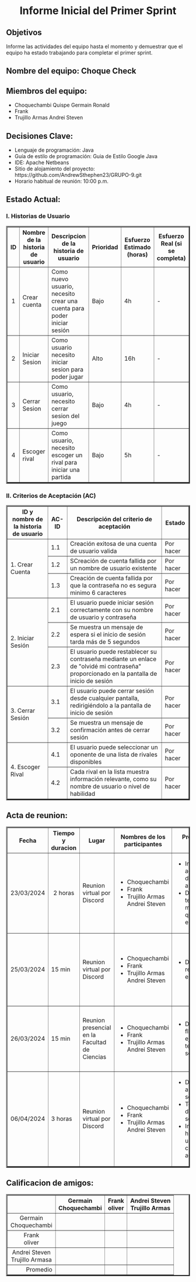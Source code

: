 <h1 style="text-align: center;">Informe Inicial del Primer Sprint</h1>

<h2>Objetivos</h2>
<p>Informe las actividades del equipo hasta el momento y demuestrar que el equipo ha estado trabajando para completar el primer sprint.</p>
    
<h2>Nombre del equipo: Choque Check</h2>
<h2>Miembros del equipo:</h2>
    <ul>
        <li>Choquechambi Quispe Germain Ronald</li>
        <li>Frank</li>
        <li>Trujillo Armas Andrei Steven</li>
    </ul>
<h2>Decisiones Clave:</h2>
    <ul>
        <li>Lenguaje de programación: Java</li>
        <li>Guía de estilo de programación: Guia de Estilo Google Java</li>
        <li>IDE: Apache Netbeans</li>
        <li>Sitio de alojamiento del proyecto: https://github.com/AndrewSthephen23/GRUPO-9.git</li>
        <li>Horario habitual de reunión: 10:00 p.m.</li>
    </ul>
<h2>Estado Actual: </h2>
<h3>I. Historias de Usuario </h3>
    <table border="3" cellpadding="10">
        <tr>
            <th>ID</th>
            <th>Nombre de la historia de usuario</th>
            <th>Descripcion de la historia de usuario</th>
            <th>Prioridad</th>
            <th>Esfuerzo Estimado (horas)</th>
            <th>Esfuerzo Real (si se completa)</th>
            <th>Estado(complentado, pendiente, en curso)</th>
        </tr>
        <tr>
            <td style="text-align: center;">1</td>
            <td>Crear cuenta</td>
            <td>Como nuevo usuario, necesito crear una cuenta para poder iniciar sesión</td>
            <td>Bajo</td>
            <td>4h</td>
            <td> - </td>
            <td>En progreso</td>
        </tr>
        <tr>
            <td style="text-align: center;">2</td>
            <td>Iniciar Sesion</td>
            <td>Como usuario necesito iniciar sesion para poder jugar</td>
            <td>Alto</td>
            <td>16h</td>
            <td> - </td>
            <td>En progreso</td>
        </tr>
        <tr>
            <td style="text-align: center;">3</td>
            <td>Cerrar Sesion</td>
            <td>Como usuario, necesito cerrar sesion del juego</td>
            <td>Bajo</td>
            <td>4h</td>
            <td> - </td>
            <td>En progreso</td>
        </tr>
        <tr>
            <td style="text-align: center;">4</td>
            <td>Escoger rival</td>
            <td>Como usuario, necesito escoger un rival para iniciar una partida</td>
            <td>Bajo</td>
            <td>5h</td>
            <td> - </td>
            <td>En progreso</td>
        </tr>
    </table>
<p>

</p>
<h3>II. Criterios de Aceptación (AC)</h3>
    <table border="3" cellpadding="10">
        <tr>
            <th>ID y nombre de la historia de usuario</th>
            <th>AC-ID</th>
            <th>Descripción del criterio de aceptación</th>
            <th>Estado</th>
        </tr>
        <tr>
            <td rowspan="3">1. Crear Cuenta</td>
            <td>1.1</td>
            <td>Creación exitosa de una cuenta de usuario valida</td>
            <td>Por hacer</td>
        </tr>
        <tr>
            <td>1.2</td>
            <td>SCreación de cuenta fallida por un nombre de usuario existente</td>
            <td>Por hacer</td>
        </tr>
        <tr>
            <td>1.3</td>
            <td>Creación de cuenta fallida por que la contraseña no es segura minimo 6 caracteres</td>
            <td>Por hacer</td>
        </tr>
        <tr>
            <td rowspan="3">2. Iniciar Sesión</td>
            <td>2.1</td>
            <td>El usuario puede iniciar sesión correctamente con su nombre de usuario y contraseña</td>
            <td>Por hacer</td>
        </tr>
        <tr>
            <td>2.2</td>
            <td>Se muestra un mensaje de espera si el inicio de sesión tarda más de 5 segundos</td>
            <td>Por hacer</td>
        </tr>
        <tr>
            <td>2.3</td>
            <td>El usuario puede restablecer su contraseña mediante un enlace de "olvidé mi contraseña" proporcionado en la pantalla de inicio de sesión</td>
            <td>Por hacer</td>
        </tr>
        <tr>
            <td rowspan="2">3. Cerrar Sesión</td>
            <td>3.1</td>
            <td>El usuario puede cerrar sesión desde cualquier pantalla, redirigiéndolo a la pantalla de inicio de sesión</td>
            <td>Por hacer</td>
        </tr>
        <tr>
            <td>3.2</td>
            <td>Se muestra un mensaje de confirmación antes de cerrar sesión</td>
            <td>Por hacer</td>
        </tr>
        <tr>
            <td rowspan="2">4. Escoger Rival</td>
            <td>4.1</td>
            <td>El usuario puede seleccionar un oponente de una lista de rivales disponibles</td>
            <td>Por hacer</td>
        </tr>
        <tr>
            <td>4.2</td>
            <td>Cada rival en la lista muestra información relevante, como su nombre de usuario o nivel de habilidad</td>
            <td>Por hacer</td>
        </tr>
    </table>
<h2>Acta de reunion:</h2>
    <table border="3" cellpadding="10">
        <tr>
            <th> Fecha </th>
            <th> Tiempo y <br> duracion </th>
            <th> Lugar </th>
            <th>Nombres de los participantes</th>
            <th>Proposito de la reunion</th>
            <th>Elementos de accion especificos</th>
        </tr>
        <tr>
            <td style="text-align: center;">23/03/2024</td>
            <td style="text-align: center;">2 horas</td>
            <td> Reunion virtual por Discord</td>
            <td>
                <ul>
                    <li>Choquechambi</li>
                    <li>Frank</li>
                    <li>Trujillo Armas Andrei Steven</li>
                </ul>
            </td>
            <td>
                <ul>
                    <li>Investigar acerca del juego de las damas americanas</li>
                    <li>Definir las tecnologias y metodologias que utiliza para el proyecto</li>
                </ul>
            </td>
            <td>
                <ul>
                    <li>Definir roles y responsabilidades</li>
                    <li>Establer un sistema de comunicacion</li>
                </ul>
            </td>
        </tr>
        <tr>
            <td>25/03/2024</td>
            <td>15 min</td>
            <td>Reunion virtual por Discord</td>
            <td>
                <ul>
                    <li>Choquechambi</li>
                    <li>Frank</li>
                    <li>Trujillo Armas Andrei Steven</li>
                </ul>
            </td>
            <td>
                <ul>
                    <li>Determinar los requerimientos y especificaciones</li>
                </ul>
            </td>
            <td>
                <ul>
                    <li>Modificar el estado actual</li>
                    <li>Utilizar la técnica GWT para definir las especificaciones y requerimientos del software</li>
                </ul>
            </td>
        </tr>
        <tr>
            <td>26/03/2024</td>
            <td>15 min</td>
            <td>Reunion presencial en la Facultad de Ciencias</td>
            <td>
                <ul>
                    <li>Choquechambi</li>
                    <li>Frank</li>
                    <li>Trujillo Armas Andrei Steven</li>
                </ul>
            </td>
            <td>
                <ul>
                    <li>Determina el flujo de ejecución que tendrá el software</li>
                </ul>
            </td>
            <td>
                <ul>
                    <li>Designar las tareas para realizar el flujo de ejecución del software</li>
                    <li>Crear un mirror compartido</li>
                </ul>
            </td>
        </tr>
        <tr>
            <td>06/04/2024</td>
            <td>3 horas</td>
            <td>Reunion virtual por Discord</td>
            <td>
                <ul>
                    <li>Choquechambi</li>
                    <li>Frank</li>
                    <li>Trujillo Armas Andrei Steven</li>
                </ul>
            </td>
            <td>
                <ul>
                    <li>Definir la arquitectura del software</li>
                    <li>Terminar el flujo de ejecución del software</li>
                    <li>Implementar las historias de usuario con los criterios de aceptacion</li>
                </ul>
            </td>
            <td>
                <ul>
                    <li>Utilizar los requerimientos y especificaciones</li>
                    <li>Comparar diversos tipos de arquitecturas</li>
                    <li>Establecer la arquitectura a usar de cliente-servidor de 3 capas</li>
                </ul>
            </td>
        </tr>
    </table>
<h2>Calificacion de amigos:</h2>
    <table border="3" cellpadding="10">
        <tr>
            <th> </th>
            <th>Germain <br> Choquechambi</th>
            <th>Frank <br> oliver</th>
            <th>Andrei Steven <br>Trujillo Armas</th>
        </tr>
        <tr>
            <td style="text-align: center;">Germain <br> Choquechambi</td>
            <td style="text-align: center;"> </td>
            <td style="text-align: center;"> </td>
            <td style="text-align: center;"> </td>
        </tr>
        <tr>
            <td style="text-align: center;">Frank <br> oliver</td>
            <td style="text-align: center;"> </td>
            <td style="text-align: center;"> </td>
            <td style="text-align: center;"> </td>
        </tr>
        <tr>
            <td style="text-align: center;">Andrei Steven <br>Trujillo Armasa</td>
            <td style="text-align: center;"> </td>
            <td style="text-align: center;"> </td>
            <td style="text-align: center;"> </td>
        </tr>
        <tr>
            <td style="text-align: right;">Promedio</td>
            <td style="text-align: center;"> </td>
            <td style="text-align: center;"> </td>
            <td style="text-align: center;"> </td>
        </tr>   
    </table>
